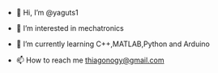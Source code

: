 - 👋 Hi, I’m @yaguts1
- 👀 I’m interested in mechatronics 
- 🌱 I’m currently learning C++,MATLAB,Python and Arduino

- 📫 How to reach me thiagonogy@gmail.com

<!---
yaguts1/yaguts1 is a ✨ special ✨ repository because its `README.md` (this file) appears on your GitHub profile.
You can click the Preview link to take a look at your changes.
--->
